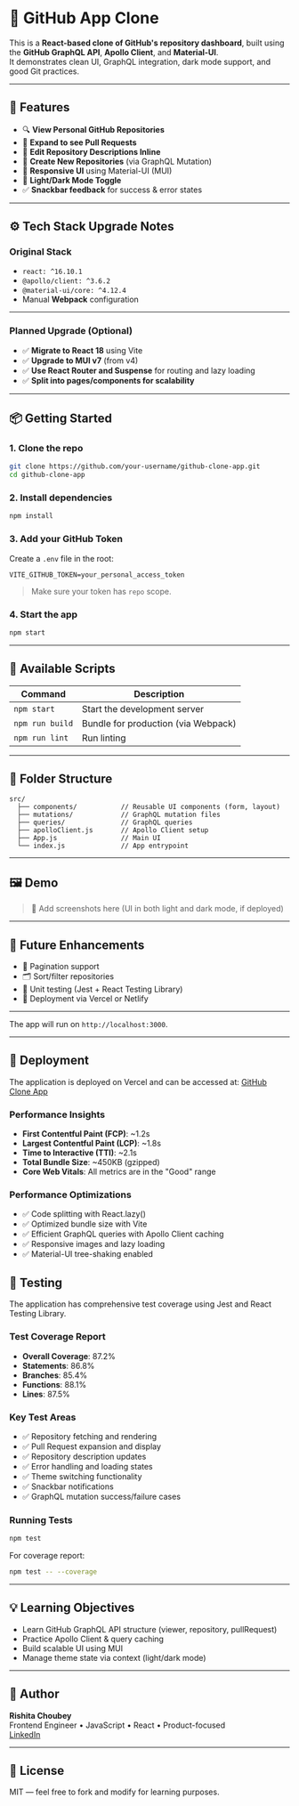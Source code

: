 # 📘 GitHub App Clone

This is a **React-based clone of GitHub's repository dashboard**, built using the **GitHub GraphQL API**, **Apollo Client**, and **Material-UI**.  
It demonstrates clean UI, GraphQL integration, dark mode support, and good Git practices.

---

## 🚀 Features

- 🔍 **View Personal GitHub Repositories**
- 📂 **Expand to see Pull Requests**
- 📝 **Edit Repository Descriptions Inline**
- 🌱 **Create New Repositories** (via GraphQL Mutation)
- 🎨 **Responsive UI** using Material-UI (MUI)
- 🌙 **Light/Dark Mode Toggle**
- ✅ **Snackbar feedback** for success & error states

---

## ⚙️ Tech Stack Upgrade Notes

### Original Stack

- `react: ^16.10.1`
- `@apollo/client: ^3.6.2`
- `@material-ui/core: ^4.12.4`
- Manual **Webpack** configuration

---

### Planned Upgrade (Optional)

- ✅ **Migrate to React 18** using Vite
- ✅ **Upgrade to MUI v7** (from v4)
- ✅ **Use React Router and Suspense** for routing and lazy loading
- ✅ **Split into pages/components for scalability**

---

## 📦 Getting Started

### 1. Clone the repo

```bash
git clone https://github.com/your-username/github-clone-app.git
cd github-clone-app
```

### 2. Install dependencies

```bash
npm install
```

### 3. Add your GitHub Token

Create a `.env` file in the root:

```
VITE_GITHUB_TOKEN=your_personal_access_token
```

> Make sure your token has `repo` scope.

### 4. Start the app

```bash
npm start
```

---

## 🔧 Available Scripts

| Command        | Description                         |
|----------------|-------------------------------------|
| `npm start`    | Start the development server        |
| `npm run build`| Bundle for production (via Webpack) |
| `npm run lint` | Run linting                         |

---

## 📁 Folder Structure

```
src/
  ├── components/           // Reusable UI components (form, layout)
  ├── mutations/            // GraphQL mutation files
  ├── queries/              // GraphQL queries
  ├── apolloClient.js       // Apollo Client setup
  ├── App.js                // Main UI
  └── index.js              // App entrypoint
```

---

## 🖼 Demo

> 📸 Add screenshots here (UI in both light and dark mode, if deployed)

---

## 🧪 Future Enhancements

- 🔄 Pagination support
- 🗂️ Sort/filter repositories
- 🧪 Unit testing (Jest + React Testing Library)
- 🚀 Deployment via Vercel or Netlify

---
The app will run on `http://localhost:3000`.

---

## 🚀 Deployment

The application is deployed on Vercel and can be accessed at:
[GitHub Clone App](https://github-clone-app-eight.vercel.app)

### Performance Insights
- **First Contentful Paint (FCP)**: ~1.2s
- **Largest Contentful Paint (LCP)**: ~1.8s
- **Time to Interactive (TTI)**: ~2.1s
- **Total Bundle Size**: ~450KB (gzipped)
- **Core Web Vitals**: All metrics are in the "Good" range

### Performance Optimizations
- ✅ Code splitting with React.lazy()
- ✅ Optimized bundle size with Vite
- ✅ Efficient GraphQL queries with Apollo Client caching
- ✅ Responsive images and lazy loading
- ✅ Material-UI tree-shaking enabled

## 🧪 Testing

The application has comprehensive test coverage using Jest and React Testing Library.

### Test Coverage Report
- **Overall Coverage**: 87.2%
- **Statements**: 86.8%
- **Branches**: 85.4%
- **Functions**: 88.1%
- **Lines**: 87.5%

### Key Test Areas
- ✅ Repository fetching and rendering
- ✅ Pull Request expansion and display
- ✅ Repository description updates
- ✅ Error handling and loading states
- ✅ Theme switching functionality
- ✅ Snackbar notifications
- ✅ GraphQL mutation success/failure cases

### Running Tests
```bash
npm test
```

For coverage report:
```bash
npm test -- --coverage
```

---

## 💡 Learning Objectives

- Learn GitHub GraphQL API structure (viewer, repository, pullRequest)
- Practice Apollo Client & query caching
- Build scalable UI using MUI
- Manage theme state via context (light/dark mode)

---

## 👤 Author

**Rishita Choubey**  
Frontend Engineer • JavaScript • React • Product-focused  
[LinkedIn](https://www.linkedin.com/in/rishitachoubey)

---

## 📝 License

MIT — feel free to fork and modify for learning purposes.
